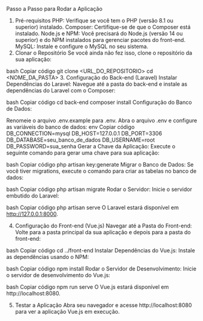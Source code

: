 Passo a Passo para Rodar a Aplicação
1. Pré-requisitos
PHP: Verifique se você tem o PHP (versão 8.1 ou superior) instalado.
Composer: Certifique-se de que o Composer está instalado.
Node.js e NPM: Você precisará do Node.js (versão 14 ou superior) e do NPM instalados para gerenciar pacotes do front-end.
MySQL: Instale e configure o MySQL no seu sistema.
2. Clonar o Repositório
Se você ainda não fez isso, clone o repositório da sua aplicação:

bash
Copiar código
git clone <URL_DO_REPOSITORIO>
cd <NOME_DA_PASTA>
3. Configuração do Back-end (Laravel)
Instalar Dependências do Laravel: Navegue até a pasta do back-end e instale as dependências do Laravel com o Composer:

bash
Copiar código
cd back-end
composer install
Configuração do Banco de Dados:

Renomeie o arquivo .env.example para .env.
Abra o arquivo .env e configure as variáveis do banco de dados:
env
Copiar código
DB_CONNECTION=mysql
DB_HOST=127.0.0.1
DB_PORT=3306
DB_DATABASE=seu_banco_de_dados
DB_USERNAME=root
DB_PASSWORD=sua_senha
Gerar a Chave da Aplicação: Execute o seguinte comando para gerar uma chave para sua aplicação:

bash
Copiar código
php artisan key:generate
Migrar o Banco de Dados: Se você tiver migrations, execute o comando para criar as tabelas no banco de dados:

bash
Copiar código
php artisan migrate
Rodar o Servidor: Inicie o servidor embutido do Laravel:

bash
Copiar código
php artisan serve
O Laravel estará disponível em http://127.0.0.1:8000.

4. Configuração do Front-end (Vue.js)
Navegar até a Pasta do Front-end: Volte para a pasta principal da sua aplicação e depois para a pasta do front-end:

bash
Copiar código
cd ../front-end
Instalar Dependências do Vue.js: Instale as dependências usando o NPM:

bash
Copiar código
npm install
Rodar o Servidor de Desenvolvimento: Inicie o servidor de desenvolvimento do Vue.js:

bash
Copiar código
npm run serve
O Vue.js estará disponível em http://localhost:8080.

5. Testar a Aplicação
Abra seu navegador e acesse http://localhost:8080 para ver a aplicação Vue.js em execução.
